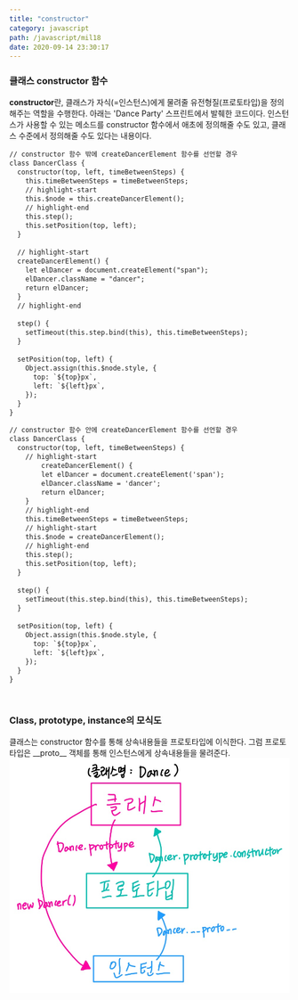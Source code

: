 ```yaml
---
title: "constructor"
category: javascript
path: /javascript/mil18
date: 2020-09-14 23:30:17
---
```


### 클래스 constructor 함수

**constructor**란, 클래스가 자식(=인스턴스)에게 물려줄 유전형질(프로토타입)을 정의해주는 역할을 수행한다. 아래는 'Dance Party' 스프린트에서 발췌한 코드이다. 인스턴스가 사용할 수 있는 메소드를 constructor 함수에서 애초에 정의해줄 수도 있고, 클래스 수준에서 정의해줄 수도 있다는 내용이다.

```jsx{numberLines: true}
// constructor 함수 밖에 createDancerElement 함수를 선언할 경우
class DancerClass {
  constructor(top, left, timeBetweenSteps) {
    this.timeBetweenSteps = timeBetweenSteps;
    // highlight-start
    this.$node = this.createDancerElement();
    // highlight-end
    this.step();
    this.setPosition(top, left);
  }

  // highlight-start
  createDancerElement() {
    let elDancer = document.createElement("span");
    elDancer.className = "dancer";
    return elDancer;
  }
  // highlight-end

  step() {
    setTimeout(this.step.bind(this), this.timeBetweenSteps);
  }

  setPosition(top, left) {
    Object.assign(this.$node.style, {
      top: `${top}px`,
      left: `${left}px`,
    });
  }
}
```

```jsx{numberLines: true}
// constructor 함수 안에 createDancerElement 함수를 선언할 경우
class DancerClass {
  constructor(top, left, timeBetweenSteps) {
    // highlight-start
		createDancerElement() {
	    let elDancer = document.createElement('span');
	    elDancer.className = 'dancer';
	    return elDancer;
    }
    // highlight-end
    this.timeBetweenSteps = timeBetweenSteps;
    // highlight-start
    this.$node = createDancerElement();
    // highlight-end
    this.step();
    this.setPosition(top, left);
  }

  step() {
    setTimeout(this.step.bind(this), this.timeBetweenSteps);
  }

  setPosition(top, left) {
    Object.assign(this.$node.style, {
      top: `${top}px`,
      left: `${left}px`,
    });
  }
}
```

<br>

### Class, prototype, instance의 모식도

클래스는 constructor 함수를 통해 상속내용들을 프로토타입에 이식한다. 그럼 프로토타입은 \_\_proto\_\_ 객체를 통해 인스턴스에게 상속내용들을 물려준다.  
![model](/src/images/onpost/mil18-01.png)
